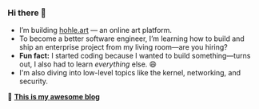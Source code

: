 ### Hi there 👋

- I’m building [hohle.art](https://hohle.art) — an online art platform.
- To become a better software engineer, I’m learning how to build and ship an enterprise project from my living room—are you hiring?
- **Fun fact:** I started coding because I wanted to build something—turns out, I also had to learn *everything* else. 😄
- I'm also diving into low-level topics like the kernel, networking, and security.

📖 **[This is my awesome blog](https://bxkgyxdlc29tzsbibg9n.xyz/)**
